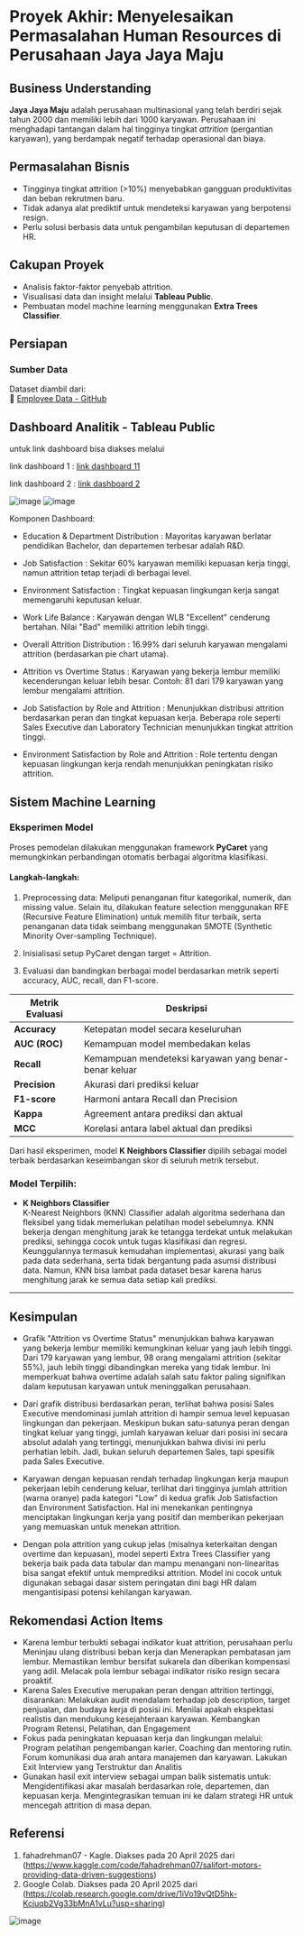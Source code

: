 # Proyek Akhir: Menyelesaikan Permasalahan Human Resources di Perusahaan Jaya Jaya Maju

## Business Understanding

**Jaya Jaya Maju** adalah perusahaan multinasional yang telah berdiri sejak tahun 2000 dan memiliki lebih dari 1000 karyawan. Perusahaan ini menghadapi tantangan dalam hal tingginya tingkat *attrition* (pergantian karyawan), yang berdampak negatif terhadap operasional dan biaya.

## Permasalahan Bisnis

- Tingginya tingkat attrition (>10%) menyebabkan gangguan produktivitas dan beban rekrutmen baru.
- Tidak adanya alat prediktif untuk mendeteksi karyawan yang berpotensi resign.
- Perlu solusi berbasis data untuk pengambilan keputusan di departemen HR.

## Cakupan Proyek

- Analisis faktor-faktor penyebab attrition.
- Visualisasi data dan insight melalui **Tableau Public**.
- Pembuatan model machine learning menggunakan **Extra Trees Classifier**.

## Persiapan

### Sumber Data
Dataset diambil dari:  
🔗 [Employee Data - GitHub](https://github.com/dicodingacademy/dicoding_dataset/blob/main/employee/employee_data.csv)

## Dashboard Analitik - Tableau Public
untuk link dashboard bisa diakses melalui

link dashboard 1 : [link dashboard 11](https://public.tableau.com/views/JayaJayaMajuDicoding/Dashboard3?:language=en-US&publish=yes&:sid=&:redirect=auth&:display_count=n&:origin=viz_share_link)

link dashboard 2 : [link dashboard 2](https://public.tableau.com/views/JayaJayaMajuDicoding2/Dashboard1?:language=en-US&publish=yes&:sid=&:redirect=auth&:display_count=n&:origin=viz_share_link)

![image](https://github.com/user-attachments/assets/24963151-707c-43b6-8540-8d008e210d54)
![image](https://github.com/user-attachments/assets/c3c43c23-1ace-4c3f-8efa-d20b75741ade)



Komponen Dashboard:

- Education & Department Distribution : Mayoritas karyawan berlatar pendidikan Bachelor, dan departemen terbesar adalah R&D.

- Job Satisfaction : Sekitar 60% karyawan memiliki kepuasan kerja tinggi, namun attrition tetap terjadi di berbagai level.

- Environment Satisfaction : Tingkat kepuasan lingkungan kerja sangat memengaruhi keputusan keluar.

- Work Life Balance : Karyawan dengan WLB "Excellent" cenderung bertahan. Nilai "Bad" memiliki attrition lebih tinggi.

- Overall Attrition Distribution : 16.99% dari seluruh karyawan mengalami attrition (berdasarkan pie chart utama).

- Attrition vs Overtime Status : Karyawan yang bekerja lembur memiliki kecenderungan keluar lebih besar. Contoh: 81 dari 179 karyawan yang lembur mengalami attrition.

- Job Satisfaction by Role and Attrition : Menunjukkan distribusi attrition berdasarkan peran dan tingkat kepuasan kerja. Beberapa role seperti Sales Executive dan Laboratory Technician menunjukkan tingkat attrition tinggi.

- Environment Satisfaction by Role and Attrition : Role tertentu dengan kepuasan lingkungan kerja rendah menunjukkan peningkatan risiko attrition.

## Sistem Machine Learning

### Eksperimen Model

Proses pemodelan dilakukan menggunakan framework **PyCaret** yang memungkinkan perbandingan otomatis berbagai algoritma klasifikasi.

#### Langkah-langkah:
1. Preprocessing data: Meliputi penanganan fitur kategorikal, numerik, dan missing value. Selain itu, dilakukan feature selection menggunakan RFE (Recursive Feature Elimination) untuk memilih fitur terbaik, serta penanganan data tidak seimbang menggunakan SMOTE (Synthetic Minority Over-sampling Technique).

2. Inisialisasi setup PyCaret dengan target = Attrition.

3. Evaluasi dan bandingkan berbagai model berdasarkan metrik seperti accuracy, AUC, recall, dan F1-score.

| Metrik Evaluasi | Deskripsi |
|-----------------|-----------|
| **Accuracy**    | Ketepatan model secara keseluruhan |
| **AUC (ROC)**   | Kemampuan model membedakan kelas |
| **Recall**      | Kemampuan mendeteksi karyawan yang benar-benar keluar |
| **Precision**   | Akurasi dari prediksi keluar |
| **F1-score**    | Harmoni antara Recall dan Precision |
| **Kappa**       | Agreement antara prediksi dan aktual |
| **MCC**         | Korelasi antara label aktual dan prediksi |

Dari hasil eksperimen, model **K Neighbors Classifier** dipilih sebagai model terbaik berdasarkan keseimbangan skor di seluruh metrik tersebut.

###  Model Terpilih:
- **K Neighbors Classifier**  
K-Nearest Neighbors (KNN) Classifier adalah algoritma sederhana dan fleksibel yang tidak memerlukan pelatihan model sebelumnya. KNN bekerja dengan menghitung jarak ke tetangga terdekat untuk melakukan prediksi, sehingga cocok untuk tugas klasifikasi dan regresi. Keunggulannya termasuk kemudahan implementasi, akurasi yang baik pada data sederhana, serta tidak bergantung pada asumsi distribusi data. Namun, KNN bisa lambat pada dataset besar karena harus menghitung jarak ke semua data setiap kali prediksi.

---

## Kesimpulan
- Grafik "Attrition vs Overtime Status" menunjukkan bahwa karyawan yang bekerja lembur memiliki kemungkinan keluar yang jauh lebih tinggi. Dari 179 karyawan yang lembur, 98 orang mengalami attrition (sekitar 55%), jauh lebih tinggi dibandingkan mereka yang tidak lembur. Ini memperkuat bahwa overtime adalah salah satu faktor paling signifikan dalam keputusan karyawan untuk meninggalkan perusahaan.

- Dari grafik distribusi berdasarkan peran, terlihat bahwa posisi Sales Executive mendominasi jumlah attrition di hampir semua level kepuasan lingkungan dan pekerjaan. Meskipun bukan satu-satunya peran dengan tingkat keluar yang tinggi, jumlah karyawan keluar dari posisi ini secara absolut adalah yang tertinggi, menunjukkan bahwa divisi ini perlu perhatian lebih. Jadi, bukan seluruh departemen Sales, tapi spesifik pada Sales Executive.

- Karyawan dengan kepuasan rendah terhadap lingkungan kerja maupun pekerjaan lebih cenderung keluar, terlihat dari tingginya jumlah attrition (warna oranye) pada kategori "Low" di kedua grafik Job Satisfaction dan Environment Satisfaction. Hal ini menekankan pentingnya menciptakan lingkungan kerja yang positif dan memberikan pekerjaan yang memuaskan untuk menekan attrition.

- Dengan pola attrition yang cukup jelas (misalnya keterkaitan dengan overtime dan kepuasan), model seperti Extra Trees Classifier yang bekerja baik pada data tabular dan mampu menangani non-linearitas bisa sangat efektif untuk memprediksi attrition. Model ini cocok untuk digunakan sebagai dasar sistem peringatan dini bagi HR dalam mengantisipasi potensi kehilangan karyawan.

## Rekomendasi Action Items
- Karena lembur terbukti sebagai indikator kuat attrition, perusahaan perlu Meninjau ulang distribusi beban kerja dan Menerapkan pembatasan jam lembur. Memastikan lembur bersifat sukarela dan diberikan kompensasi yang adil. Melacak pola lembur sebagai indikator risiko resign secara proaktif.
- Karena Sales Executive merupakan peran dengan attrition tertinggi, disarankan: Melakukan audit mendalam terhadap job description, target penjualan, dan budaya kerja di posisi ini. Menilai apakah ekspektasi realistis dan mendukung kesejahteraan karyawan. Kembangkan Program Retensi, Pelatihan, dan Engagement
- Fokus pada peningkatan kepuasan kerja dan lingkungan melalui: Program pelatihan pengembangan karier. Coaching dan mentoring rutin. Forum komunikasi dua arah antara manajemen dan karyawan. Lakukan Exit Interview yang Terstruktur dan Analitis
- Gunakan hasil exit interview sebagai umpan balik sistematis untuk: Mengidentifikasi akar masalah berdasarkan role, departemen, dan kepuasan kerja. Mengintegrasikan temuan ini ke dalam strategi HR untuk mencegah attrition di masa depan.

## Referensi
1. fahadrehman07 - Kagle. Diakses pada 20 April 2025 dari (https://www.kaggle.com/code/fahadrehman07/salifort-motors-providing-data-driven-suggestions)
2. Google Colab. Diakses pada 20 April 2025 dari (https://colab.research.google.com/drive/1iVo19vQtD5hk-Kcjuqb2Vg33bMnA1vLu?usp=sharing)

![image](https://github.com/user-attachments/assets/755a0739-4f81-452a-b703-aaba3488aaa2)

